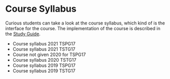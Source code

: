 <SetTitle title="Introduction to Script Programming 2021" />

# Course Syllabus
Curious students can take a look at the course syllabus, which kind of is the interface for the course. The implementation of the course is described in the [Study Guide](study-guide/).


* <a :href="$withBase('courses/introduction-to-script-programming/files/course-syllabus-2021-tspg17.html')" target="_blank">Course syllabus 2021 TSPG17</a>
* <a :href="$withBase('courses/introduction-to-script-programming/files/course-syllabus-2021-tstg17.html')" target="_blank">Course syllabus 2021 TSTG17</a>
* Course not given 2020 for TSPG17
* <a :href="$withBase('courses/introduction-to-script-programming/files/course-syllabus-2020-tstg17.html')" target="_blank">Course syllabus 2020 TSTG17</a>
* <a :href="$withBase('courses/introduction-to-script-programming/files/course-syllabus-2019-tspg17.html')" target="_blank">Course syllabus 2019 TSPG17</a>
* <a :href="$withBase('courses/introduction-to-script-programming/files/course-syllabus-2019-tstg17.html')" target="_blank">Course syllabus 2019 TSTG17</a>